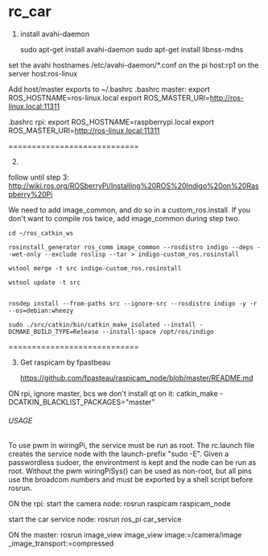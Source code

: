 rc_car
======

1. install avahi-daemon 

	sudo apt-get install avahi-daemon
	sudo apt-get install libnss-mdns 
	
set the avahi hostnames /etc/avahi-daemon/*.conf 
on the pi
	host:rp1
on the server
	host:ros-linux

Add host/master exports to ~/.bashrc
.bashrc master:
	export ROS_HOSTNAME=ros-linux.local
	export ROS_MASTER_URI=http://ros-linux.local:11311

.bashrc rpi:
	export ROS_HOSTNAME=raspberrypi.local
	export ROS_MASTER_URI=http://ros-linux.local:11311

============================

2.
follow until step 3: 
		http://wiki.ros.org/ROSberryPi/Installing%20ROS%20Indigo%20on%20Raspberry%20Pi 
		
We need to add image_common, and do so in a custom_ros.install.
If you don't want to compile ros twice, add image_common during step two.
		
 	cd ~/ros_catkin_ws
	
	rosinstall_generator ros_comm image_common --rosdistro indigo --deps --wet-only --exclude roslisp --tar > indigo-custom_ros.rosinstall

	wstool merge -t src indigo-custom_ros.rosinstall

	wstool update -t src


	rosdep install --from-paths src --ignore-src --rosdistro indigo -y -r --os=debian:wheezy

	sudo ./src/catkin/bin/catkin_make_isolated --install -DCMAKE_BUILD_TYPE=Release --install-space /opt/ros/indigo

============================

3. Get raspicam by fpastbeau

	https://github.com/fpasteau/raspicam_node/blob/master/README.md


ON rpi, ignore master, bcs we don't install qt on it:
catkin_make -DCATKIN_BLACKLIST_PACKAGES="master"

###### USAGE ######
To use pwm in wiringPi, the service must be run as root.
The rc.launch file creates the service node with the launch-prefix "sudo -E".
Given a passwordless sudoer, the environtment is kept and the node can be run as root.
Without the pwm wiringPiSys() can be used as non-root, but all pins use the 
broadcom numbers and must be exported by a shell script before rosrun.

ON the rpi:
start the camera node:
	rosrun raspicam raspicam_node
	
start the car service node:	
	rosrun ros_pi car_service
	
	
	
ON the master:
	rosrun image_view image_view image:=/camera/image _image_transport:=compressed

